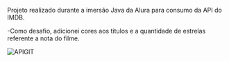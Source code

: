 Projeto realizado durante a imersão Java da Alura para consumo da API do IMDB.

-Como desafio, adicionei cores aos titulos e a quantidade de estrelas referente a nota do filme.

![APIGIT](https://user-images.githubusercontent.com/97414681/179869149-1d99f8c0-a2d3-4547-8954-78b9a5ebe5a0.png)
